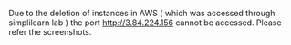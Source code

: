 Due to the deletion of instances in AWS ( which was accessed through simplilearn lab ) the port http://3.84.224.156 cannot be accessed. 
Please refer the screenshots.